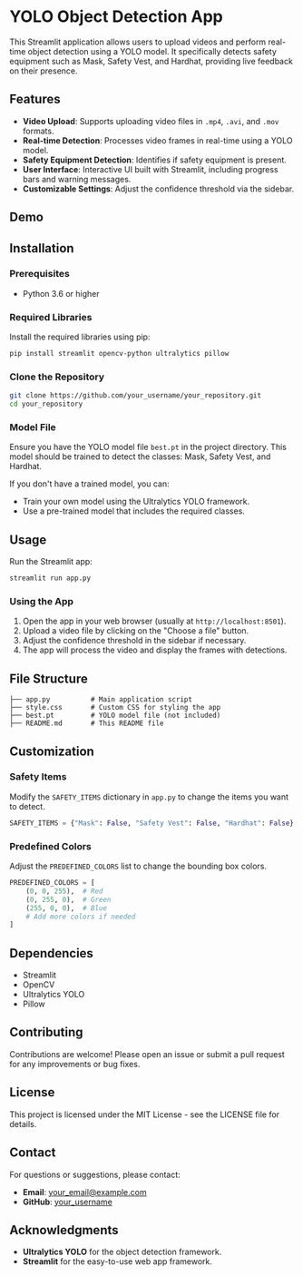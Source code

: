 
# YOLO Object Detection App

This Streamlit application allows users to upload videos and perform real-time object detection using a YOLO model. It specifically detects safety equipment such as Mask, Safety Vest, and Hardhat, providing live feedback on their presence.

## Features

- **Video Upload**: Supports uploading video files in `.mp4`, `.avi`, and `.mov` formats.
- **Real-time Detection**: Processes video frames in real-time using a YOLO model.
- **Safety Equipment Detection**: Identifies if safety equipment is present.
- **User Interface**: Interactive UI built with Streamlit, including progress bars and warning messages.
- **Customizable Settings**: Adjust the confidence threshold via the sidebar.

## Demo

<!-- Replace with actual path or URL -->

## Installation

### Prerequisites

- Python 3.6 or higher

### Required Libraries

Install the required libraries using pip:

```bash
pip install streamlit opencv-python ultralytics pillow
```

### Clone the Repository

```bash
git clone https://github.com/your_username/your_repository.git
cd your_repository
```

### Model File

Ensure you have the YOLO model file `best.pt` in the project directory. This model should be trained to detect the classes: Mask, Safety Vest, and Hardhat.

If you don't have a trained model, you can:
- Train your own model using the Ultralytics YOLO framework.
- Use a pre-trained model that includes the required classes.

## Usage

Run the Streamlit app:

```bash
streamlit run app.py
```

### Using the App

1. Open the app in your web browser (usually at `http://localhost:8501`).
2. Upload a video file by clicking on the "Choose a file" button.
3. Adjust the confidence threshold in the sidebar if necessary.
4. The app will process the video and display the frames with detections.

## File Structure

```plaintext
├── app.py          # Main application script
├── style.css       # Custom CSS for styling the app
├── best.pt         # YOLO model file (not included)
├── README.md       # This README file
```

## Customization

### Safety Items

Modify the `SAFETY_ITEMS` dictionary in `app.py` to change the items you want to detect.

```python
SAFETY_ITEMS = {"Mask": False, "Safety Vest": False, "Hardhat": False}
```

### Predefined Colors

Adjust the `PREDEFINED_COLORS` list to change the bounding box colors.

```python
PREDEFINED_COLORS = [
    (0, 0, 255),  # Red
    (0, 255, 0),  # Green
    (255, 0, 0),  # Blue
    # Add more colors if needed
]
```

## Dependencies

- Streamlit
- OpenCV
- Ultralytics YOLO
- Pillow

## Contributing

Contributions are welcome! Please open an issue or submit a pull request for any improvements or bug fixes.

## License

This project is licensed under the MIT License - see the LICENSE file for details.

## Contact

For questions or suggestions, please contact:

- **Email**: your_email@example.com
- **GitHub**: [your_username](https://github.com/your_username)

## Acknowledgments

- **Ultralytics YOLO** for the object detection framework.
- **Streamlit** for the easy-to-use web app framework.
